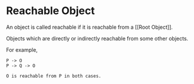 # Reachable Object

An object is called reachable if it is reachable from a [[Root Object]].

Objects which are directly or indirectly reachable from some other objects.

For example,

    P -> O
    P -> Q -> O

    O is reachable from P in both cases.
